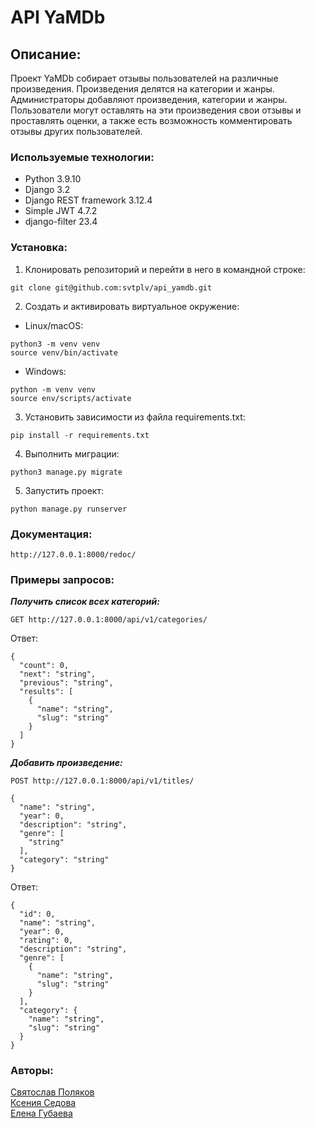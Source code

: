 # API YaMDb
## Описание:

Проект YaMDb собирает отзывы пользователей на различные произведения. Произведения делятся на категории и жанры. Администраторы добавляют произведения, категории и жанры. Пользователи могут оставлять на эти произведения свои отзывы и проставлять оценки, а также есть возможность комментировать отзывы других пользователей.
### Используемые технологии:
* Python 3.9.10
* Django 3.2
* Django REST framework 3.12.4
* Simple JWT 4.7.2
* django-filter 23.4
### Установка:

1. Клонировать репозиторий и перейти в него в командной строке:
```
git clone git@github.com:svtplv/api_yamdb.git
```

2. Cоздать и активировать виртуальное окружение:
* Linux/macOS:
```
python3 -m venv venv
source venv/bin/activate
```
* Windows:
```
python -m venv venv
source env/scripts/activate
```

3. Установить зависимости из файла requirements.txt:
```
pip install -r requirements.txt
```

4. Выполнить миграции:
```
python3 manage.py migrate
```

5. Запустить проект:
```
python manage.py runserver
```

### Документация:

```
http://127.0.0.1:8000/redoc/
```
### Примеры запросов:
***Получить список всех категорий:***
```
GET http://127.0.0.1:8000/api/v1/categories/
```
Ответ:
```
{
  "count": 0,
  "next": "string",
  "previous": "string",
  "results": [
    {
      "name": "string",
      "slug": "string"
    }
  ]
}
```
***Добавить произведение:***
```
POST http://127.0.0.1:8000/api/v1/titles/
```
```
{
  "name": "string",
  "year": 0,
  "description": "string",
  "genre": [
    "string"
  ],
  "category": "string"
}
```
Ответ:
```
{
  "id": 0,
  "name": "string",
  "year": 0,
  "rating": 0,
  "description": "string",
  "genre": [
    {
      "name": "string",
      "slug": "string"
    }
  ],
  "category": {
    "name": "string",
    "slug": "string"
  }
}
```
### Авторы:

[Святослав Поляков](https://github.com/svtplv)\
[Ксения Седова](https://github.com/KseniiaSedova)\
[Елена Губаева](https://github.com/Lena-001)
